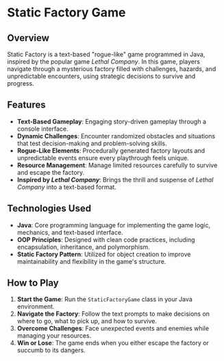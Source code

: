# Static Factory Game

## Overview
Static Factory is a text-based "rogue-like" game programmed in Java, inspired by the popular game *Lethal Company*. In this game, players navigate through a mysterious factory filled with challenges, hazards, and unpredictable encounters, using strategic decisions to survive and progress.

## Features
- **Text-Based Gameplay**: Engaging story-driven gameplay through a console interface.
- **Dynamic Challenges**: Encounter randomized obstacles and situations that test decision-making and problem-solving skills.
- **Rogue-Like Elements**: Procedurally generated factory layouts and unpredictable events ensure every playthrough feels unique.
- **Resource Management**: Manage limited resources carefully to survive and escape the factory.
- **Inspired by *Lethal Company***: Brings the thrill and suspense of *Lethal Company* into a text-based format.

## Technologies Used
- **Java**: Core programming language for implementing the game logic, mechanics, and text-based interface.
- **OOP Principles**: Designed with clean code practices, including encapsulation, inheritance, and polymorphism.
- **Static Factory Pattern**: Utilized for object creation to improve maintainability and flexibility in the game's structure.

## How to Play
1. **Start the Game**: Run the `StaticFactoryGame` class in your Java environment.
2. **Navigate the Factory**: Follow the text prompts to make decisions on where to go, what to pick up, and how to survive.
3. **Overcome Challenges**: Face unexpected events and enemies while managing your resources.
4. **Win or Lose**: The game ends when you either escape the factory or succumb to its dangers.

